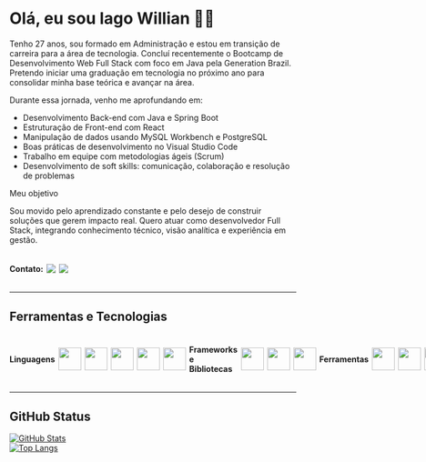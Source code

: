 # Olá, eu sou Iago Willian  ✌🏾

Tenho 27 anos, sou formado em Administração e estou em transição de carreira para a área de tecnologia. Concluí recentemente o Bootcamp de Desenvolvimento Web Full Stack com foco em Java pela Generation Brazil. Pretendo iniciar uma graduação em tecnologia no próximo ano para consolidar minha base teórica e avançar na área.

  Durante essa jornada, venho me aprofundando em:

- Desenvolvimento Back-end com Java e Spring Boot  
- Estruturação de Front-end com React  
- Manipulação de dados usando MySQL Workbench e PostgreSQL
- Boas práticas de desenvolvimento no Visual Studio Code  
- Trabalho em equipe com metodologias ágeis (Scrum)  
- Desenvolvimento de soft skills: comunicação, colaboração e resolução de problemas
  

Meu objetivo

Sou movido pelo aprendizado constante e pelo desejo de construir soluções que gerem impacto real. Quero atuar como desenvolvedor Full Stack, integrando conhecimento técnico, visão analítica e experiência em gestão.

<div style="display: flex; align-items: center; gap: 6px;">

<h4>Contato: </h4>

<a href = "mailto:iagowillian22@gmail.com">
<img loading="lazy" src="https://img.shields.io/badge/Gmail-D14836?style=for-the-badge&logo=gmail&logoColor=white" target="_blank"></a> <a href="https://linkedin.com/in/iago-willian-" target="_blank"><img loading="lazy" src="https://img.shields.io/badge/-LinkedIn-%230077B5?style=for-the-badge&logo=linkedin&logoColor=white" target="_blank"></a>

</div>

---

## Ferramentas e Tecnologias

<div style="display: flex; align-items: center; gap: 6px;"> 

#### Linguagens

<img src="https://cdn.jsdelivr.net/gh/devicons/devicon@latest/icons/java/java-original.svg" width="40" height="40" />
<img src="https://cdn.jsdelivr.net/gh/devicons/devicon@latest/icons/javascript/javascript-original.svg" width="40" height="40" />
<img src="https://cdn.jsdelivr.net/gh/devicons/devicon@latest/icons/typescript/typescript-original.svg" width="40" height="40" />
<img src="https://cdn.jsdelivr.net/gh/devicons/devicon@latest/icons/html5/html5-original.svg" width="40" height="40" />
<img src="https://cdn.jsdelivr.net/gh/devicons/devicon@latest/icons/css3/css3-original.svg" width="40" height="40" />

#### Frameworks e Bibliotecas
<img src="https://cdn.jsdelivr.net/gh/devicons/devicon@latest/icons/spring/spring-original.svg" width="40" height="40" />
<img src="https://cdn.jsdelivr.net/gh/devicons/devicon@latest/icons/react/react-original.svg" width="40" height="40" />
<img src="https://cdn.jsdelivr.net/gh/devicons/devicon@latest/icons/tailwindcss/tailwindcss-original.svg" width="40" height="40" />

#### Ferramentas
<img src="https://cdn.jsdelivr.net/gh/devicons/devicon@latest/icons/git/git-original.svg" width="40" height="40" />
<img src="https://cdn.jsdelivr.net/gh/devicons/devicon@latest/icons/eclipse/eclipse-original.svg" width="40" height="40" />
<img src="https://cdn.jsdelivr.net/gh/devicons/devicon@latest/icons/vscode/vscode-original.svg" width="40" height="40" />

</div>

---

## GitHub Status

[![GitHub Stats](https://github-readme-stats.vercel.app/api?username=IagoWiliian&show_icons=true&theme=radical)](https://github.com/IagoWiliian)  
[![Top Langs](https://github-readme-stats.vercel.app/api/top-langs/?username=IagoWiliian&layout=compact&theme=radical)](https://github.com/IagoWiliian)

